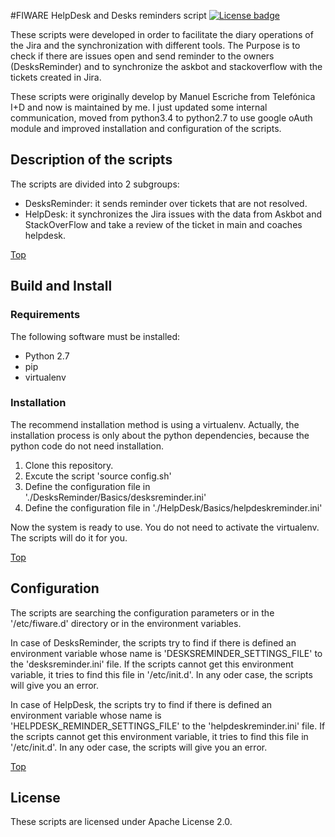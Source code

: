 #<a name="top"></a>FIWARE HelpDesk and Desks reminders script
[![License badge](https://img.shields.io/badge/license-Apache_2.0-blue.svg)](https://opensource.org/licenses/Apache-2.0)

These scripts were developed in order to facilitate the diary operations of the Jira
and the synchronization with different tools. The Purpose is to check if there are issues
open and send reminder to the owners (DesksReminder) and to synchronize the askbot and
stackoverflow with the tickets created in Jira.

These scripts were originally develop by Manuel Escriche from Telefónica I+D and now 
is maintained by me. I just updated some internal communication, moved from python3.4 to
python2.7 to use google oAuth module and improved installation and configuration of the
scripts.

## Description of the scripts

The scripts are divided into 2 subgroups:

- DesksReminder: it sends reminder over tickets that are not resolved.
- HelpDesk: it synchronizes the Jira issues with the data from Askbot 
and StackOverFlow and take a review of the ticket in main and coaches helpdesk.

[Top](#top)

## Build and Install

### Requirements

The following software must be installed:

- Python 2.7
- pip
- virtualenv


### Installation

The recommend installation method is using a virtualenv. Actually, the installation 
process is only about the python dependencies, because the python code do not need 
installation.

1. Clone this repository.
2. Excute the script 'source config.sh'
3. Define the configuration file in './DesksReminder/Basics/desksreminder.ini'
4. Define the configuration file in './HelpDesk/Basics/helpdeskreminder.ini'

Now the system is ready to use. You do not need to activate the virtualenv. The scripts
will do it for you.

[Top](#top)

## Configuration

The scripts are searching the configuration parameters or in the '/etc/fiware.d'
directory or in the environment variables.

In case of DesksReminder, the scripts try to find if there is defined an environment
variable whose name is 'DESKSREMINDER_SETTINGS_FILE' to the 'desksreminder.ini' file. 
If the scripts cannot get this environment variable, it tries to find this file in 
'/etc/init.d'. In any oder case, the scripts will give you an error.

In case of HelpDesk, the scripts try to find if there is defined an environment
variable whose name is 'HELPDESK_REMINDER_SETTINGS_FILE' to the 'helpdeskreminder.ini' 
file. If the scripts cannot get this environment variable, it tries to find this 
file in '/etc/init.d'. In any oder case, the scripts will give you an error.

[Top](#top)

## License

These scripts are licensed under Apache License 2.0.
